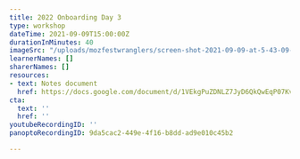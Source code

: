 ```yaml
---
title: 2022 Onboarding Day 3
type: workshop
dateTime: 2021-09-09T15:00:00Z
durationInMinutes: 40
imageSrc: "/uploads/mozfestwranglers/screen-shot-2021-09-09-at-5-43-09-pm.png"
learnerNames: []
sharerNames: []
resources:
- text: Notes document
  href: https://docs.google.com/document/d/1VEkgPuZDNLZ7JyD6QkQwEqP07KvaMAai1fk8rcOUvW4/edit#
cta:
  text: ''
  href: ''
youtubeRecordingID: ''
panoptoRecordingID: 9da5cac2-449e-4f16-b8dd-ad9e010c45b2

---
```

